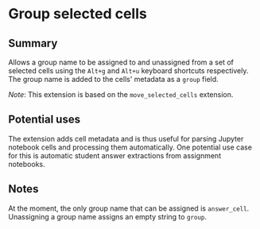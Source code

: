 # Group selected cells

## Summary

Allows a group name to be assigned to and unassigned from a set of selected cells using the `Alt+g` and `Alt+u` keyboard shortcuts respectively. The group name is added to the cells' metadata as a `group` field.

*Note*: This extension is based on the `move_selected_cells` extension.

## Potential uses

The extension adds cell metadata and is thus useful for parsing Jupyter notebook cells and processing them automatically. One potential use case for this is automatic student answer extractions from assignment notebooks.

## Notes

At the moment, the only group name that can be assigned is `answer_cell`. Unassigning a group name assigns an empty string to `group`.
